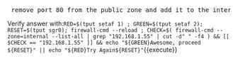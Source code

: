 <pre> remove port 80 from the public zone and add it to the internal zone. specify the sole computer 192.168.1.55 within the internal zone </pre>

Verify answer with:`RED=$(tput setaf 1) ; GREEN=$(tput setaf 2); RESET=$(tput sgr0); firewall-cmd --reload ; CHECK=$( firewall-cmd --zone=internal --list-all | grep "192.168.1.55" | cut -d" " -f4 ) && [[ $CHECK == "192.168.1.55" ]] && echo "${GREEN}Awesome, proceed ${RESET}" || echo "${RED}Try Again${RESET}"`{{execute}}
